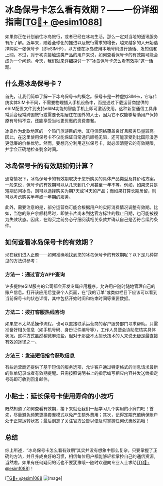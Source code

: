 # 冰岛保号卡怎么看有效期？——一份详细指南[[TG💪+ @esim1088](https://t.me/s/esim1088)]

如果你正在计划前往冰岛旅行，或者已经在冰岛生活，那么一定对当地的通讯服务有所了解。近年来，随着全球化的推进以及旅行需求的增长，越来越多的人开始选择购买一张保号卡（即eSIM卡），以方便在冰岛使用本地号码进行通话、发短信和上网。不过，对于初次接触这类产品的用户来说，如何查看保号卡的有效期可能会成为一个问题。今天，我们就来详细探讨一下“冰岛保号卡怎么看有效期”这一话题。

## 什么是冰岛保号卡？

首先，让我们简单了解一下冰岛保号卡的概念。保号卡是一种虚拟SIM卡，它与传统实体SIM卡不同，不需要物理插入手机设备中，而是通过下载运营商提供的eSIM配置文件到支持eSIM功能的智能手机上即可激活使用。这种新型通信工具非常适合经常跨国旅行或需要长期居住在国外的人士，因为它不仅能够帮助用户保持原有号码不变，还能享受当地更优惠的资费套餐。

冰岛作为北欧地区的一个热门旅游目的地，其电信网络覆盖良好且服务质量较高。因此，在这里使用保号卡不仅能保证日常通讯顺畅无阻，还可能享受到比国际漫游更低廉的价格优势。然而，要想充分利用这张保号卡，就必须清楚它的有效期限，并学会正确地检查剩余时间。

## 冰岛保号卡的有效期如何计算？

通常情况下，冰岛保号卡的有效期取决于您所购买的具体产品类型及其价格方案。一般来说，保号卡的有效期可以从几天到几个月甚至一年不等。例如，如果您只是短期访问冰岛，则可以选择购买为期7天或14天的产品；而如果打算长期居留，则可以考虑购买半年或一年期的服务。

此外，需要注意的是，部分运营商可能会根据用户的实际消费情况调整有效期。比如，当您的账户余额耗尽时，即使卡片尚未到达官方标注的截止日期，也可能被视为失效状态。因此，在购买之前务必仔细阅读相关条款并确认自己是否符合续约条件。

## 如何查看冰岛保号卡的有效期？

现在我们进入正题——如何准确地找到您的冰岛保号卡的有效期呢？以下是几种常见的方法供参考：

### 方法一：通过官方APP查询

许多提供eSIM服务的公司都会开发专属应用程序，允许用户随时随地管理自己的账户信息。打开该应用后登录个人页面，在“我的订单”或类似栏目下应该可以看到当前保号卡的状态详情，其中包括开始时间和结束时间等重要数据。

### 方法二：拨打客服热线咨询

如果您不太熟悉操作流程，也可以直接联系运营商的客户服务部门寻求帮助。只需准备好相关信息（如手机号码、身份证件编号等），工作人员便会协助您核实具体状况。这种方式虽然稍微麻烦些，但对于那些不太擅长技术的人来说无疑是最直接有效的途径之一。

### 方法三：发送短信指令获取信息

有些运营商还提供了基于短信的服务选项，允许客户通过特定格式的消息请求最新的账单记录或者有效期提醒。只需按照说明书上的指示编写相应内容并发送给指定号码即可收到回复邮件。

## 小贴士：延长保号卡使用寿命的小技巧

既然知道了如何查看有效期，接下来就让我们一起学习几个实用的小窍门吧！首先，尽量避免频繁更换套餐模式以免产生额外费用；其次，记得定期充值确保账户处于正常运转状态；最后别忘了关注官方公告以便及时掌握任何优惠政策哦！

## 总结

综上所述，“冰岛保号卡怎么看有效期”其实并没有想象中那么复杂。只要掌握了正确的方法，并且养成良好的习惯，相信每位用户都能够轻松掌控自己的通信资源。当然啦，如果有任何疑问的话也不要犹豫哦～随时欢迎向专业人士求助[[TG💪+ @esim1088](https://t.me/s/esim1088)]！

[[TG💪+ @esim1088](https://t.me/s/esim1088) ![Image](https://i.postimg.cc/4NQfJmqS/Snipaste-2025-05-13-00-14-12.png)]